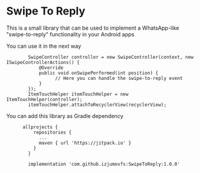 # Swipe To Reply
This is a small library that can be used to implement a WhatsApp-like "swipe-to-reply" functionality in your Android apps

You can use it in the next way

            SwipeController controller = new SwipeController(context, new ISwipeControllerActions() {
                @Override
                public void onSwipePerformed(int position) {
                      // Here you can handle the swipe-to-reply event
                }
            });
            ItemTouchHelper itemTouchHelper = new ItemTouchHelper(controller);
            itemTouchHelper.attachToRecyclerView(recyclerView);

You can add this library as Gradle dependency

          allprojects {
              repositories {
                ...
                maven { url 'https://jitpack.io' }
              }
            }
            
            implementation 'com.github.izjumovfs:SwipeToReply:1.0.0'
